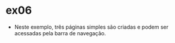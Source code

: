 # ex06

- Neste exemplo, três páginas simples são criadas e podem ser acessadas pela barra de navegação.
